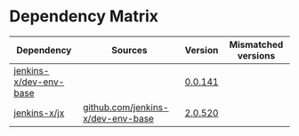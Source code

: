 # Dependency Matrix

Dependency | Sources | Version | Mismatched versions
---------- | ------- | ------- | -------------------
[jenkins-x/dev-env-base](https://github.com/jenkins-x/dev-env-base) |  | [0.0.141](https://github.com/jenkins-x/dev-env-base/releases/tag/v0.0.141) | 
[jenkins-x/jx](https://github.com/jenkins-x/jx) | [github.com/jenkins-x/dev-env-base](https://github.com/jenkins-x/dev-env-base) | [2.0.520](https://github.com/jenkins-x/jx/releases/tag/v2.0.520) | 
